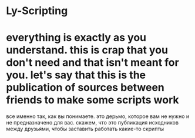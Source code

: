 # Ly-Scripting
everything is exactly as you understand. this is crap that you don't need and that isn't meant for you. let's say that this is the publication of sources between friends to make some scripts work
=====
все именно так, как вы понимаете. это дерьмо, которое вам не нужно и не предназначено для вас. скажем, что это публикация исходников между друзьями, чтобы заставить работать какие-то скрипты